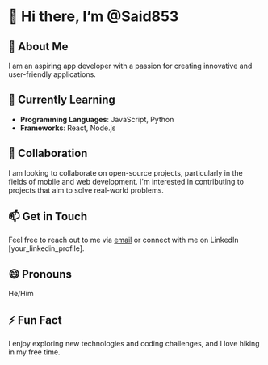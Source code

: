 # 👋 Hi there, I’m @Said853

## 👀 About Me
I am an aspiring app developer with a passion for creating innovative and user-friendly applications.

## 🌱 Currently Learning
- **Programming Languages**: JavaScript, Python
- **Frameworks**: React, Node.js

## 💞️ Collaboration
I am looking to collaborate on open-source projects, particularly in the fields of mobile and web development. I'm interested in contributing to projects that aim to solve real-world problems.

## 📫 Get in Touch
Feel free to reach out to me via [email](mailto:your_email@example.com) or connect with me on LinkedIn [your_linkedin_profile].

## 😄 Pronouns
He/Him

## ⚡ Fun Fact
I enjoy exploring new technologies and coding challenges, and I love hiking in my free time.